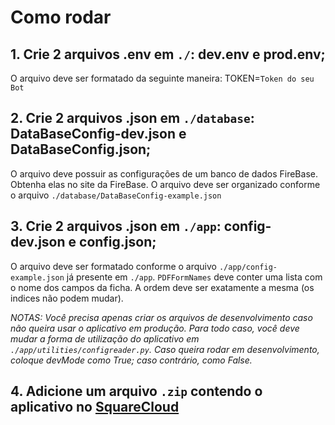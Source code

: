 # Como rodar

## 1. Crie 2 arquivos .env em `./`: dev.env e prod.env;
O arquivo deve ser formatado da seguinte maneira:
TOKEN=`Token do seu Bot`

## 2. Crie 2 arquivos .json em `./database`: DataBaseConfig-dev.json e DataBaseConfig.json;
O arquivo deve possuir as configurações de um banco de dados FireBase. Obtenha elas no site da FireBase.
O arquivo deve ser organizado conforme o arquivo `./database/DataBaseConfig-example.json`

## 3. Crie 2 arquivos .json em `./app`: config-dev.json e config.json;
O arquivo deve ser formatado conforme o arquivo `./app/config-example.json` já presente em `./app`.
`PDFFormNames` deve conter uma lista com o nome dos campos da ficha. A ordem deve ser exatamente a mesma (os indices não podem mudar).

_NOTAS: Você precisa apenas criar os arquivos de desenvolvimento caso não queira usar o aplicativo em produção. Para todo caso, você deve mudar a forma de utilização do aplicativo em `./app/utilities/configreader.py`. Caso queira rodar em desenvolvimento, coloque devMode como True; caso contrário, como False._

## 4. Adicione um arquivo `.zip` contendo o aplicativo no [SquareCloud](https://squarecloud.app/dashboard)